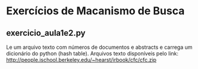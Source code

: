 # Exercícios de Macanismo de Busca
## exercicio_aula1e2.py
Le um arquivo texto com números de documentos e abstracts e carrega um dicionário do python (hash table).
Arquivos texto disponíveis pelo link: http://people.ischool.berkeley.edu/~hearst/irbook/cfc/cfc.zip
